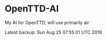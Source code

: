 # OpenTTD-AI
My AI for OpenTTD, will use primarily air

Latest backup: Sun Aug 25 07:55:01 UTC 2019
